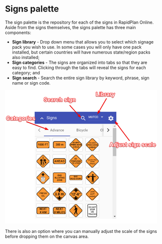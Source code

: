 # Signs palette

The sign palette is the repository for each of the signs in RapidPlan Online. Aside from the signs themselves, the signs palette has three main components:

- **Sign library** - Drop down menu that allows you to select which signage pack you wish to use. In some cases you will only have one pack installed, but certain countries will have numerous state/region packs also installed;
- **Sign categories** - The signs are organized into tabs so that they are easy to find. Clicking through the tabs will reveal the signs for each category; and 
- **Sign search** - Search the entire sign library by keyword, phrase, sign name or sign code.

![Sign Palette](./Assets/Sign_Palette.png)

There is also an option where you can manually adjust the scale of the signs before dropping them on the canvas area. 
